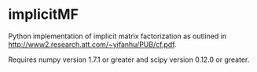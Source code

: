 implicitMF
==========

Python implementation of implicit matrix factorization as outlined in http://www2.research.att.com/~yifanhu/PUB/cf.pdf.

Requires numpy version 1.7.1 or greater and scipy version 0.12.0 or greater.
